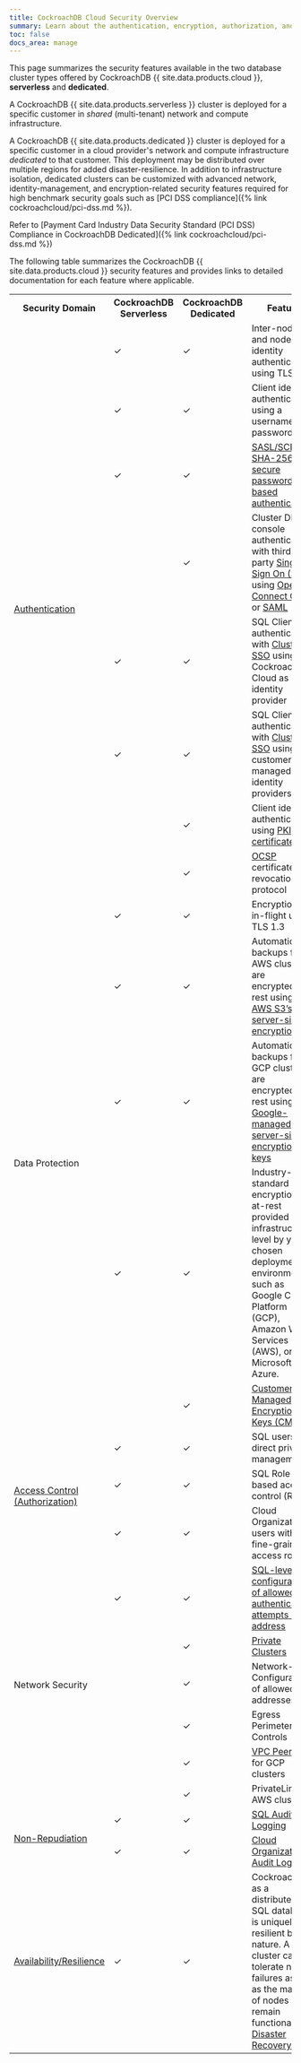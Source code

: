 ```yaml
---
title: CockroachDB Cloud Security Overview
summary: Learn about the authentication, encryption, authorization, and audit log features for CockroachDB Cloud clusters.
toc: false
docs_area: manage
---
```


This page summarizes the security features available in the two database cluster types offered by CockroachDB {{ site.data.products.cloud }}, **serverless** and **dedicated**.

A CockroachDB {{ site.data.products.serverless }} cluster is deployed for a specific customer in *shared* (multi-tenant) network and compute infrastructure.

A CockroachDB {{ site.data.products.dedicated }} cluster is deployed for a specific customer in a cloud provider's network and compute infrastructure *dedicated* to that customer. This deployment may be distributed over multiple regions for added disaster-resilience. In addition to infrastructure isolation, dedicated clusters can be customized with advanced network, identity-management, and encryption-related security features required for high benchmark security goals such as [PCI DSS compliance]({% link cockroachcloud/pci-dss.md %}).

Refer to [Payment Card Industry Data Security Standard (PCI DSS) Compliance in CockroachDB Dedicated]({% link cockroachcloud/pci-dss.md %})

The following table summarizes the CockroachDB {{ site.data.products.cloud }} security features and provides links to detailed documentation for each feature where applicable.

<table>
  <tr>
    <th width="120">Security Domain</th>
    <th>CockroachDB Serverless</th>
    <th>CockroachDB Dedicated</th>
    <th>Feature</th>
  </tr>
  <tr>
    <td rowspan="8"><a href="{% link cockroachcloud/authentication.md %}">Authentication</a></td>
    <td>✓</td>
    <td>✓</td>
    <td>Inter-node and node identity authentication using TLS 1.3</td>
  </tr>
  <tr>
    <td>✓</td>
    <td>✓</td>
    <td>Client identity authentication using a username and password</td>
  </tr>
  <tr>
    <td>✓</td>
    <td>✓</td>
    <td><a href="https://www.cockroachlabs.com/docs/{{ site.current_cloud_version }}/security-reference/scram-authentication">SASL/SCRAM-SHA-256 secure password-based authentication</a></td>
  </tr>
  <tr>
    <td>&nbsp;</td>
    <td>✓</td>
    <td>Cluster DB console authentication with third-party <a href="https://www.cockroachlabs.com/docs/{{ site.current_cloud_version }}/sso-db-console">Single Sign On (SSO)</a> using <a href="https://openid.net/connect/">OpenID Connect OIDC</a> or <a href="https://wikipedia.org/wiki/Security_Assertion_Markup_Language">SAML</a></td>
  </tr>
  <tr>
    <td>✓</td>
    <td>✓</td>
    <td>SQL Client authentication with <a href="{% link cockroachcloud/cloud-sso-sql.md %}">Cluster SSO</a> using CockroachDB Cloud as identity provider</td>
  </tr>
  <tr>
    <td>✓</td>
    <td>✓</td>
    <td>SQL Client authentication with <a href="https://www.cockroachlabs.com/docs/{{ site.current_cloud_version }}/sso-sql">Cluster SSO</a> using customer-managed identity providers</td>
  </tr>
  <tr>
    <td>&nbsp;</td>
    <td>✓</td>
    <td>Client identity authentication using <a href="{% link cockroachcloud/client-certs-dedicated.md %}">PKI certificates</a></td>
  </tr>
  <tr>
    <td>&nbsp;</td>
    <td>✓</td>
    <td><a href="https://www.cockroachlabs.com/docs/{{ site.current_cloud_version }}/manage-certs-revoke-ocsp">OCSP</a> certificate revocation protocol</td>
  </tr>
  <tr>
  <td rowspan="5" >Data Protection</a></td>
    <td>✓</td>
    <td>✓</td>
    <td>Encryption-in-flight using TLS 1.3</td>
  </tr>
  <tr>
    <td>✓</td>
    <td>✓</td>
    <td>Automatic backups for AWS clusters are encrypted-at-rest using <a href="https://docs.aws.amazon.com/AmazonS3/latest/dev/UsingServerSideEncryption.html">AWS S3’s server-side encryption</a></td>
  </tr>
  <tr>
    <td>✓</td>
    <td>✓</td>
    <td>Automatic backups for GCP clusters are encrypted-at-rest using <a href="https://cloud.google.com/storage/docs/encryption/default-keys">Google-managed server-side encryption keys</a></td>
  </tr>
  <tr>
    <td>✓</td>
    <td>✓</td>
    <td>Industry-standard encryption-at-rest provided at the infrastructure level by your chosen deployment environment, such as Google Cloud Platform (GCP), Amazon Web Services (AWS), or Microsoft Azure.
  </tr>
  <tr>
    <td>&nbsp;</td>
    <td>✓</td>
    <td><a href="{% link cockroachcloud/cmek.md %}">Customer Managed Encryption Keys (CMEK)</a>.
  </tr>
  <tr>
  <td rowspan="3" ><a href="{% link cockroachcloud/authorization.md %}">Access Control (Authorization)</a></td>
    <td>✓</td>
    <td>✓</td>
    <td>SQL users with direct privilege management</td>
  </tr>
  <tr>
    <td>✓</td>
    <td>✓</td>
    <td>SQL Role-based access control (RBAC)</td>
  </tr>
  <tr>
    <td>✓</td>
    <td>✓</td>
    <td>Cloud Organization users with fine-grained access roles</td>
  </tr>
  <tr>
  <td rowspan="6">Network Security</td>
    <td>✓</td>
    <td>✓</td>
    <td><a href="{% link cockroachcloud/authentication.md %}">SQL-level configuration of allowed authentication attempts by IP address</a></td>
  </tr>
  <tr>
    <td>&nbsp;</td>
    <td>✓</td>
    <td><a href="https://www.cockroachlabs.com/docs/cockroachcloud/private-clusters">Private Clusters</a></td>
  </tr>
  <tr>
    <td>&nbsp;</td>
    <td>✓</td>
    <td>Network-level Configuration of allowed IP addresses</td>
  </tr>
  <tr>
    <td>&nbsp;</td>
    <td>✓</td>
    <td>Egress Perimeter Controls</td>
  </tr>
  <tr>
    <td>&nbsp;</td>
    <td>✓</td>
    <td><a href="{% link cockroachcloud/network-authorization.md %}#vpc-peering">VPC Peering</a> for GCP clusters</td>
  </tr>
  <tr>
    <td>&nbsp;</td>
    <td>✓</td>
    <td><a href="{% link cockroachcloud/network-authorization.md %}#aws-privatelink"></a>PrivateLink for AWS clusters </td>
  </tr>
  <tr>
    <td rowspan="2"><a href="https://wikipedia.org/wiki/Non-repudiation">Non-Repudiation</a></td>
    <td>✓</td>
    <td>✓</td>
    <td><a href="https://www.cockroachlabs.com/docs/{{ site.current_cloud_version }}/sql-audit-logging">SQL Audit Logging</a></td>
  </tr>
  <tr>
    <td>✓</td>
    <td>✓</td>
    <td><a href="{% link cockroachcloud/cloud-org-audit-logs.md %}">Cloud Organization Audit Logging</a></td>
  </tr>
  <tr>
    <td><a href="https://www.cockroachlabs.com/docs/{{ site.current_cloud_version }}/demo-fault-tolerance-and-recovery">Availability/Resilience</a></td>
    <td>✓</td>
    <td>✓</td>
    <td>CockroachDB, as a distributed SQL database, is uniquely resilient by nature. A cluster can tolerate node failures as long as the majority of nodes remain functional. See <a href="https://www.cockroachlabs.com/docs/{{ site.current_cloud_version }}/demo-fault-tolerance-and-recovery">Disaster Recovery.</a></td>
  </tr>
</table>
